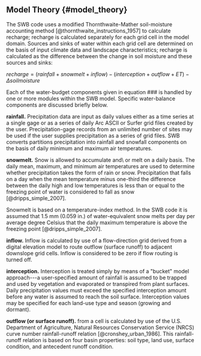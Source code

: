 ## Model Theory {#model_theory} 

The SWB code uses a modified Thornthwaite-Mather soil-moisture accounting method [@thornthwaite_instructions_1957] to calculate recharge; recharge is calculated separately for each grid cell in the model domain. Sources and sinks of water within each grid cell are determined on the basis of input climate data and landscape characteristics; recharge is calculated as the difference between the change in soil moisture and these sources and sinks:

$recharge = (rainfall + snowmelt + inflow) - (interception + outflow + ET) - \Delta soilmoisture$

Each of the water-budget components given in equation ### is handled by one or more modules within the SWB model. Specific water-balance components are discussed briefly below.

**rainfall.** Precipitation data are input as daily values either as a time series at a single gage or as a series of daily Arc ASCII or Surfer grid files created by the user. Precipitation-gage records from an unlimited number of sites may be used if the user supplies precipitation as a series of grid files. SWB converts partitions precipitation into rainfall and snowfall components on the basis of daily minimum and maximum air temperatures.

**snowmelt.** Snow is allowed to accumulate and\ or melt on a daily basis. The daily mean, maximum, and minimum air temperatures are used to determine whether precipitation takes the form of rain or snow. Precipitation that falls on a day when the mean temperature minus one-third the difference between the daily high and low temperatures is less than or equal to the freezing point of water is considered to fall as snow [@dripps_simple_2007].

Snowmelt is based on a temperature-index method. In the SWB code it is assumed that 1.5 mm (0.059 in.) of water-equivalent snow melts per day per average degree Celsius that the daily maximum temperature is above the freezing point [@dripps_simple_2007].

**inflow.** Inflow is calculated by use of a flow-direction grid derived from a digital elevation model to route outflow (surface runoff) to adjacent downslope grid cells. Inflow is considered to be zero if flow routing is turned off.

**interception.** Interception is treated simply by means of a "bucket" model approach---a user-specified amount of rainfall is assumed to be trapped and used by vegetation and evaporated or transpired from plant surfaces. Daily precipitation values must exceed the specified interception amount before any water is assumed to reach the soil surface. Interception values may be specified for each land-use type and season (growing and dormant).

**outflow (or surface runoff).** from a cell is calculated by use of the U.S. Department of Agriculture, Natural Resources Conservation Service (NRCS) curve number rainfall-runoff relation [@cronshey_urban_1986]. This rainfall-runoff relation is based on four basin properties: soil type, land use, surface condition, and antecedent runoff condition.


